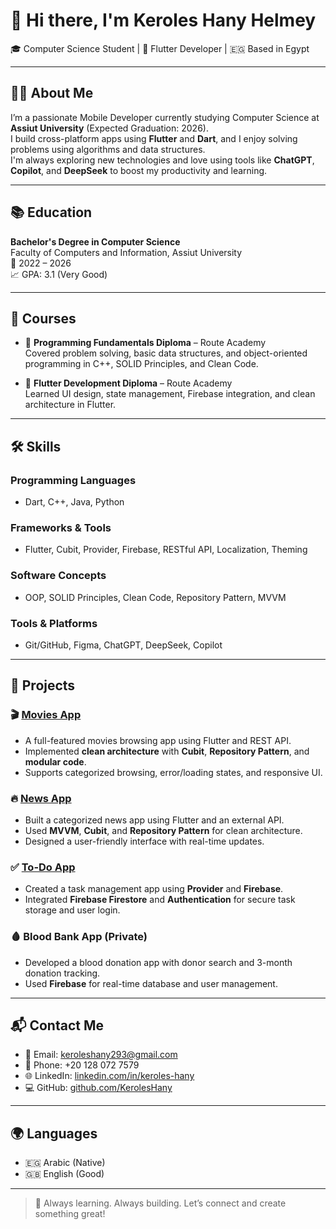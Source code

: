 # 👋 Hi there, I'm Keroles Hany Helmey

🎓 Computer Science Student | 📱 Flutter Developer | 🇪🇬 Based in Egypt

---

## 🧑‍💻 About Me

I’m a passionate Mobile Developer currently studying Computer Science at **Assiut University** (Expected Graduation: 2026).  
I build cross-platform apps using **Flutter** and **Dart**, and I enjoy solving problems using algorithms and data structures.  
I'm always exploring new technologies and love using tools like **ChatGPT**, **Copilot**, and **DeepSeek** to boost my productivity and learning.

---

## 📚 Education

**Bachelor's Degree in Computer Science**  
Faculty of Computers and Information, Assiut University  
📅 2022 – 2026  
📈 GPA: 3.1 (Very Good)

---

## 📘 Courses

- 🎯 **Programming Fundamentals Diploma** – Route Academy  
  Covered problem solving, basic data structures, and object-oriented programming in C++, SOLID Principles, and Clean Code. 

- 📱 **Flutter Development Diploma** – Route Academy  
  Learned UI design, state management, Firebase integration, and clean architecture in Flutter.

---

## 🛠️ Skills

### Programming Languages
- Dart, C++, Java, Python

### Frameworks & Tools
- Flutter, Cubit, Provider, Firebase, RESTful API, Localization, Theming

### Software Concepts
- OOP, SOLID Principles, Clean Code, Repository Pattern, MVVM

### Tools & Platforms
- Git/GitHub, Figma, ChatGPT, DeepSeek, Copilot

---

## 💼 Projects

### 🎬 [Movies App](https://github.com/KerolesHany/Movies-App.git)  
- A full-featured movies browsing app using Flutter and REST API.  
- Implemented **clean architecture** with **Cubit**, **Repository Pattern**, and **modular code**.  
- Supports categorized browsing, error/loading states, and responsive UI.

### 🔥 [News App](https://github.com/KerolesHany/News-App.git)  
- Built a categorized news app using Flutter and an external API.  
- Used **MVVM**, **Cubit**, and **Repository Pattern** for clean architecture.  
- Designed a user-friendly interface with real-time updates.

### ✅ [To-Do App](https://github.com/KerolesHany/To-Do-App/tree/todoapp)  
- Created a task management app using **Provider** and **Firebase**.  
- Integrated **Firebase Firestore** and **Authentication** for secure task storage and user login.

### 🩸 Blood Bank App (Private)  
- Developed a blood donation app with donor search and 3-month donation tracking.  
- Used **Firebase** for real-time database and user management.

---

## 📬 Contact Me

- 📧 Email: [keroleshany293@gmail.com](mailto:keroleshany293@gmail.com)  
- 📱 Phone: +20 128 072 7579  
- 🌐 LinkedIn: [linkedin.com/in/keroles-hany](https://linkedin.com/in/keroles-hany)  
- 💻 GitHub: [github.com/KerolesHany](https://github.com/KerolesHany)

---

## 🌍 Languages

- 🇪🇬 Arabic (Native)  
- 🇬🇧 English (Good)

---

> 🚀 Always learning. Always building. Let’s connect and create something great!
